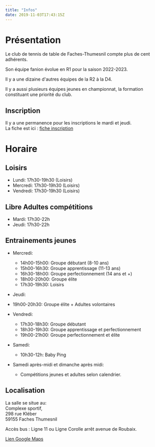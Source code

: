 ```yaml
---
title: "Infos"
date: 2019-11-03T17:43:15Z
---
```


# Présentation

Le club de tennis de table de Faches-Thumesnil compte plus de cent adhérents.  

Son équipe fanion évolue en R1 pour la saison 2022-2023.  

Il y a une dizaine d'autres équipes de la R2 à la D4.  

Il y a aussi plusieurs équipes jeunes en championnat, la formation constituant une priorité du club.  

## Inscription

Il y a une permanence pour les inscriptions le mardi et jeudi.  
La fiche est ici : [fiche inscription](/images/inscription_2024_2025.pdf)

# Horaire

## Loisirs
- Lundi: 17h30-19h30 (Loisirs)
- Mercredi: 17h30-19h30 (Loisirs)
- Vendredi: 17h30-19h30 (Loisirs)

## Libre Adultes compétitions
- Mardi: 17h30-22h
- Jeudi: 17h30-22h

## Entrainements jeunes
- Mercredi:
  - 14h00-15h00: Groupe débutant (8-10 ans)
  - 15h00-16h30: Groupe apprentissage (11-13 ans)
  - 16h30-18h00: Groupe perfectionnement (14 ans et +)
  - 18h00-20h00: Groupe élite
  - 17h30-19h30: Loisirs

-  Jeudi:
  - 19h00-20h30: Groupe élite + Adultes volontaires

- Vendredi:
  - 17h30-18h30: Groupe débutant
  - 18h30-19h30: Groupe apprentissage et perfectionnement
  - 19h00-21h00: Groupe perfectionnement et élite

- Samedi:
  - 10h30-12h: Baby Ping

- Samedi après-midi et dimanche après midi:
  - Compétitions jeunes et adultes selon calendrier.

## Localisation

La salle se situe au:     
Complexe sportif,  
298 rue Kléber  
59155 Faches Thumesnil  

Accès bus :
Ligne 11 ou Ligne Corolle arrêt avenue de Roubaix.  

[Lien Google Maps](https://goo.gl/maps/vdRFjB47F2iYXkXq8)
